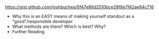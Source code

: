 https://gist.github.com/joshbuchea/6f47e86d2510bce28f8e7f42ae84c716

- Why this is an EASY means of making yourself standout as a "good"/responsible developer
- What methods are there? Which is best? Why?
- Further Reading